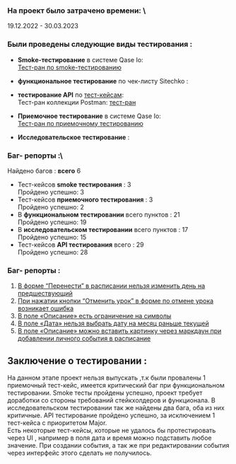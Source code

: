 ### На проект было затрачено времени: \
19.12.2022 - 30.03.2023
### Были проведены следующие виды тестирования :


* **Smoke-тестирование** в системе Qase Io: \
  [Тест-ран по smoke-тестированию](https://drive.google.com/file/d/1Jt_qZ_scIIzZHHT3KXzYVPlgZmoK7OLP/view)
 
* **функциональное тестирование** по чек-листу Sitechko :  
* **тестирование API** по [тест-кейсам](https://drive.google.com/file/d/1ylG2cv9By8-CVz04Mi2TY0xSyf6tt26A/view): \
  Тест-ран коллекции Postman: [тест-ран](https://drive.google.com/file/d/1VsWxtqbZwemXH7jUkLz0pMJH8mSLM05W/view?usp=sharing)
* **Приемочное тестирование** в системе Qase Io:\
 [Тест-ран по приемочному тестированию](https://drive.google.com/file/d/1oCFQpqUprkXdoZQoQwJvMjeel_76l9dp/view)
* **Исследовательское тестирование** :


  
### Баг- репорты :\
 Найдено багов : **всего** 6 
* Тест-кейсов **smoke тестирования** : 3 \
 Пройдено успешно: 3
* Тест-кейсов **приемочного тестирования** : 3 \
 Пройдено успешно: 2
* В **функциональном тестировании** всего пунктов : 21 \
 Пройдено успешно: 19
* В **исследовательском тестировании** всего пунктов : 17 \
 Пройдено успешно: 15
* Тест-кейсов **API тестирования** всего : 29 \
  Пройдено успешно: 28
### Баг- репорты : 
1. [В форме “Перенести” в расписании нельзя изменить день на предшествующий](https://docs.google.com/document/d/1MQInN0bm8KGdHOP0L0A94fsrc9WA1uZeHqJrYuoHEv0/edit?usp=sharing)
2. [При нажатии кнопки “Отменить урок” в форме по отмене урока возникает ошибка ](https://docs.google.com/document/d/1iJHvGhiT4U8QsvXgU1E7i221RlGAu4kiy-tVb6Al_Dk/edit?usp=sharing)
3. [В поле «Описание» есть ограничение на символы ](https://docs.google.com/document/d/1gANQvMgYJ-zkdsXZWfADKGqpniXszk_V2dh3Wp3Aa4M/edit?usp=sharing)
4. [В поле «Дата» нельзя выбрать дату на месяц раньше текущей ](https://docs.google.com/document/d/1MQInN0bm8KGdHOP0L0A94fsrc9WA1uZeHqJrYuoHEv0/edit?usp=sharing)
5. [В поле «Описание» можно вставить картинку через маркдаун при добавлении личного события в расписание]()
  

## Заключение о тестировании :
На данном этапе проект нельзя выпускать ,т.к были провалены 1 приемочный тест-кейс, имеется критический баг при функциональном тестировании. Smoke тесты пройдены успешно, проект требует доработки со стороны требований стейкхолдеров и функционала. В исследовательском тестировании так же найдены два бага, оба из них критичные. API тестирование пройдено успешно, за исключением 1 тест-кейса с приоритетом Major. \
Есть некоторые тест-кейсы, которые не удалось бы протестировать через UI , например в поля дата и время можно подставить любое значение. При создании события, а так же при редактировании события через интерфейс этого сделать не получилось.
 


